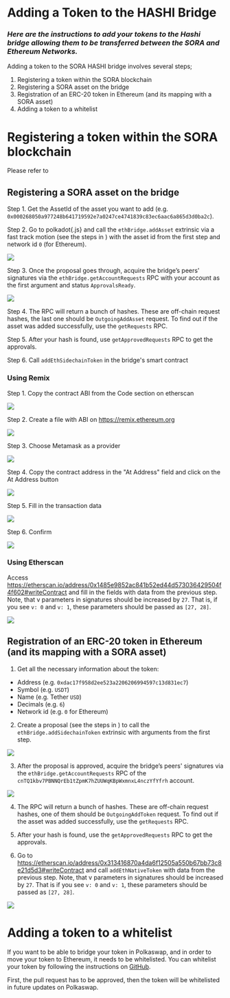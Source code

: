 # Adding a Token to the HASHI Bridge #
### *Here are the instructions to add your tokens to the Hashi bridge allowing them to be transferred between the SORA and Ethereum Networks.*

Adding a token to the SORA HASHI bridge involves several steps;
1. Registering a token within the SORA blockchain
2. Registering a SORA asset on the bridge
3. Registration of an ERC-20 token in Ethereum (and its mapping with a SORA asset)
4. Adding a token to a whitelist

# Registering a token within the SORA blockchain

Please refer to 

## Registering a SORA asset on the bridge ##

Step 1. Get the AssetId of the asset you want to add (e.g. `0x000268050a977248b641719592e7a0247ce4741839c83ec6aac6a865d3d0ba2c`).

Step 2. Go to polkadot{.js} and call the `ethBridge.addAsset` extrinsic via a fast track motion (see the steps in ) with the asset id from the first step and network id `0` (for Ethereum).

 ![](</.gitbook/assets/56fb221f-642d-439f-beeb-af1182e62643 (1) (3).png>)
 
Step 3. Once the proposal goes through, acquire the bridge’s peers' signatures via the `ethBridge.getAccountRequests` RPC with your account as the first argument and status `ApprovalsReady`.

 ![](</.gitbook/assets/e76084e0-f516-4dad-acae-58b3e66753b3 (1).png>)

Step 4. The RPC will return a bunch of hashes. These are off-chain request hashes, the last one should be `OutgoingAddAsset` request. To find out if the asset was added successfully, use the `getRequests` RPC.

Step 5. After your hash is found, use `getApprovedRequests` RPC to get the approvals.

Step 6. Call `addEthSidechainToken` in the bridge's smart contract

### Using Remix ###

Step 1. Copy the contract ABI from the Code section on etherscan

![](</.gitbook/assets/telegram-cloud-document-2-5418105586115946206.jpg>)

Step 2. Create a file with ABI on https://remix.ethereum.org

![](</.gitbook/assets/telegram-cloud-document-2-5420357385929631693.jpg>)

Step 3. Choose Metamask as a provider

![](</.gitbook/assets/telegram-cloud-document-2-5418105586115946208.jpg>)

Step 4. Copy the contract address in the "At Address" field and click on the At Address button

![](</.gitbook/assets/telegram-cloud-document-2-5420357385929631694.jpg>)

Step 5. Fill in the transaction data

![](</.gitbook/assets/telegram-cloud-document-2-5418105586115946210.jpg>)

Step 6. Confirm


![](</.gitbook/assets/telegram-cloud-document-2-5418105586115946211.jpg>)

### Using Etherscan ###

Access https://etherscan.io/address/0x1485e9852ac841b52ed44d573036429504f4f602#writeContract and fill in the fields with data from the previous step. Note, that v parameters in signatures should be increased by `27`. That is, if you see `v: 0` and `v: 1`, these parameters should be passed as `[27, 28]`.

![](</.gitbook/assets/1f7e0a4e-14b5-4e34-94ca-a3def1e2051c.png>)

## Registration of an ERC-20 token in Ethereum (and its mapping with a SORA asset) ##

1. Get all the necessary information about the token:
* Address (e.g. `0xdac17f958d2ee523a2206206994597c13d831ec7`)
* Symbol (e.g. `USDT`)
* Name (e.g. Tether `USD`)
* Decimals (e.g. `6`)
* Network id (e.g. `0` for Ethereum)

2. Create a proposal (see the steps in ) to call the `ethBridge.addSidechainToken` extrinsic with arguments from the first step.

![](</.gitbook/assets/bca42141-2961-43f6-b049-48a354443484.png>)

3. After the proposal is approved, acquire the bridge’s peers' signatures via the `ethBridge.getAccountRequests` RPC of the `cnTQ1kbv7PBNNQrEb1tZpmK7hZUUWqKBpWxmnxL4nczYfYfrh` account.

![](</.gitbook/assets/e76084e0-f516-4dad-acae-58b3e66753b3 (1).png>)

4. The RPC will return a bunch of hashes. These are off-chain request hashes, one of them should be `OutgoingAddToken` request. To find out if the asset was added successfully, use the `getRequests` RPC.

5. After your hash is found, use the `getApprovedRequests` RPC to get the approvals.

6. Go to https://etherscan.io/address/0x313416870a4da6f12505a550b67bb73c8e21d5d3#writeContract and call `addEthNativeToken` with data from the previous step. Note, that v parameters in signatures should be increased by `27`. That is if you see `v: 0` and `v: 1`, these parameters should be passed as `[27, 28]`.

![](</.gitbook/assets/1c74b050-8f76-4ec7-873e-a20ed18c9f4b.png>)

# Adding a token to a whitelist

 If you want to be able to bridge your token in Polkaswap, and in order to move your token to Ethereum, it needs to be whitelisted. You can whitelist your token by following the instructions on [GitHub](https://github.com/sora-xor/polkaswap-token-whitelist-config).

First, the pull request has to be approved, then the token will be whitelisted in future updates on Polkaswap.

